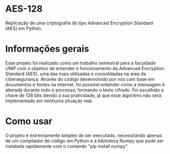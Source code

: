 # AES-128
Replicação de uma criptografia do tipo Advanced Encryption Standard (AES) em Python.

<!--# Tabela de conteúdo

* [Informações gerais](#informações-gerais)
* [Como usar](#como-usar)
-->

# Informações gerais

 Esse projeto foi realizado como um trabalho semestral para a faculdade UNIP com o objetivo de entender o funcionamento da Advanced Encryption Standard (AES), 
uma das mais utilizadas e consolidadas na área da cibersegurança. Através do código desenvolvido por nós com base em documentos e fontes na internet, 
foi possível entender como a mensagem é alterada durante todo o processo, formando o texto cifrado. Foi escolhido a chave de 128 bits devido a sua 
praticidade, já que esse algoritmo não será implementado em nenhuma situação real.

# Como usar

 O projeto é extremamente simples de ser executado, necessitando apenas de um compilador de código em Python e a biblioteca Numpy que pode ser instalada
rapidamente com o comando "pip install numpy".
